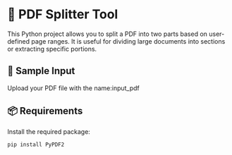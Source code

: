 # 📄 PDF Splitter Tool

This Python project allows you to split a PDF into two parts based on user-defined page ranges. It is useful for dividing large documents into sections or extracting specific portions.

## 📁 Sample Input

Upload your PDF file with the name:input_pdf

## 📦 Requirements

Install the required package:

```bash
pip install PyPDF2

